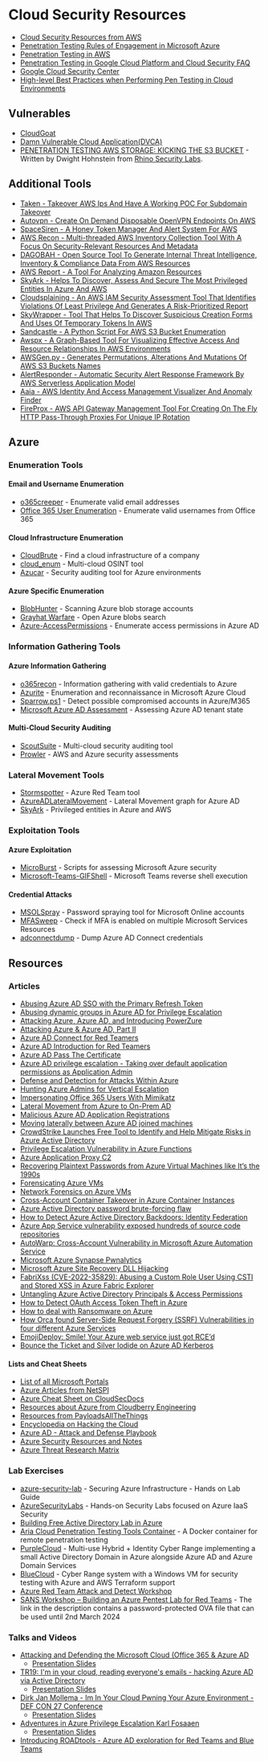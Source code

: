 # Cloud Security Resources

* [Cloud Security Resources from AWS](https://aws.amazon.com/security/security-resources)
* [Penetration Testing Rules of Engagement in Microsoft Azure](https://www.microsoft.com/en-us/msrc/pentest-rules-of-engagement)
* [Penetration Testing in AWS](https://aws.amazon.com/security/penetration-testing)
* [Penetration Testing in Google Cloud Platform and Cloud Security FAQ](https://support.google.com/cloud/answer/6262505)
* [Google Cloud Security Center](https://cloud.google.com/security)
* [High-level Best Practices when Performing Pen Testing in Cloud Environments](high_level_best_practices_pen_testing.md)

## Vulnerables
- [CloudGoat](https://github.com/RhinoSecurityLabs/cloudgoat)
- [Damn Vulnerable Cloud Application(DVCA)](https://github.com/m6a-UdS/dvca)
- [PENETRATION TESTING AWS STORAGE: KICKING THE S3 BUCKET](https://rhinosecuritylabs.com/penetration-testing/penetration-testing-aws-storage/) - Written by Dwight Hohnstein from [Rhino Security Labs](https://rhinosecuritylabs.com/).

## Additional Tools
- [Taken - Takeover AWS Ips And Have A Working POC For Subdomain Takeover](http://feedproxy.google.com/~r/PentestTools/~3/bOdrVajU9Ns/taken-takeover-aws-ips-and-have-working.html)
- [Autovpn - Create On Demand Disposable OpenVPN Endpoints On AWS](http://feedproxy.google.com/~r/PentestTools/~3/lxGVU3oWwCE/autovpn-create-on-demand-disposable.html)
- [SpaceSiren - A Honey Token Manager And Alert System For AWS](http://feedproxy.google.com/~r/PentestTools/~3/SIBlEXl2Mhc/spacesiren-honey-token-manager-and.html)
- [AWS Recon - Multi-threaded AWS Inventory Collection Tool With A Focus On Security-Relevant Resources And Metadata](http://feedproxy.google.com/~r/PentestTools/~3/mCRMljaSu2w/aws-recon-multi-threaded-aws-inventory.html)
- [DAGOBAH - Open Source Tool To Generate Internal Threat Intelligence, Inventory & Compliance Data From AWS Resources](http://feedproxy.google.com/~r/PentestTools/~3/heCluXrDIA0/dagobah-open-source-tool-to-generate.html)
- [AWS Report - A Tool For Analyzing Amazon Resources](http://feedproxy.google.com/~r/PentestTools/~3/pKUBrpmSvbE/aws-report-tool-for-analyzing-amazon.html)
- [SkyArk - Helps To Discover, Assess And Secure The Most Privileged Entities In Azure And AWS](http://feedproxy.google.com/~r/PentestTools/~3/fA1njXZatyo/skyark-helps-to-discover-assess-and.html)
- [Cloudsplaining - An AWS IAM Security Assessment Tool That Identifies Violations Of Least Privilege And Generates A Risk-Prioritized Report](http://feedproxy.google.com/~r/PentestTools/~3/-7enjmYyTw8/cloudsplaining-aws-iam-security.html)
- [SkyWrapper - Tool That Helps To Discover Suspicious Creation Forms And Uses Of Temporary Tokens In AWS](http://feedproxy.google.com/~r/PentestTools/~3/w0otGurmXTY/skywrapper-tool-that-helps-to-discover.html)
- [Sandcastle - A Python Script For AWS S3 Bucket Enumeration](http://feedproxy.google.com/~r/PentestTools/~3/e2xzlmFDtaE/sandcastle-python-script-for-aws-s3.html)
- [Awspx - A Graph-Based Tool For Visualizing Effective Access And Resource Relationships In AWS Environments](http://feedproxy.google.com/~r/PentestTools/~3/S_VHOWSjPYM/awspx-graph-based-tool-for-visualizing.html)
- [AWSGen.py - Generates Permutations, Alterations And Mutations Of AWS S3 Buckets Names](http://feedproxy.google.com/~r/PentestTools/~3/SagQLMEKNHs/awsgenpy-generates-permutations.html)
- [AlertResponder - Automatic Security Alert Response Framework By AWS Serverless Application Model](http://feedproxy.google.com/~r/PentestTools/~3/Wz_C66kvWFE/alertresponder-automatic-security-alert.html)
- [Aaia - AWS Identity And Access Management Visualizer And Anomaly Finder](http://feedproxy.google.com/~r/PentestTools/~3/2yvKL6xqlqM/aaia-aws-identity-and-access-management.html)
- [FireProx - AWS API Gateway Management Tool For Creating On The Fly HTTP Pass-Through Proxies For Unique IP Rotation](http://feedproxy.google.com/~r/PentestTools/~3/TkQaYYrkjO8/fireprox-aws-api-gateway-management.html)

## Azure
### Enumeration Tools
#### Email and Username Enumeration
- [o365creeper](https://github.com/LMGsec/o365creeper) - Enumerate valid email addresses
- [Office 365 User Enumeration](https://github.com/gremwell/o365enum) - Enumerate valid usernames from Office 365

#### Cloud Infrastructure Enumeration
- [CloudBrute](https://github.com/0xsha/CloudBrute) - Find a cloud infrastructure of a company
- [cloud_enum](https://github.com/initstring/cloud_enum) - Multi-cloud OSINT tool
- [Azucar](https://github.com/nccgroup/azucar) - Security auditing tool for Azure environments

#### Azure Specific Enumeration
- [BlobHunter](https://github.com/cyberark/blobhunter) - Scanning Azure blob storage accounts
- [Grayhat Warfare](https://buckets.grayhatwarfare.com/) - Open Azure blobs search
- [Azure-AccessPermissions](https://github.com/csandker/Azure-AccessPermissions) - Enumerate access permissions in Azure AD

### Information Gathering Tools
#### Azure Information Gathering
- [o365recon](https://github.com/nyxgeek/o365recon) - Information gathering with valid credentials to Azure
- [Azurite](https://github.com/FSecureLABS/Azurite) - Enumeration and reconnaissance in Microsoft Azure Cloud
- [Sparrow.ps1](https://github.com/cisagov/Sparrow) - Detect possible compromised accounts in Azure/M365
- [Microsoft Azure AD Assessment](https://github.com/AzureAD/AzureADAssessment) - Assessing Azure AD tenant state

#### Multi-Cloud Security Auditing
- [ScoutSuite](https://github.com/nccgroup/ScoutSuite) - Multi-cloud security auditing tool
- [Prowler](https://github.com/prowler-cloud/prowler) - AWS and Azure security assessments

### Lateral Movement Tools
- [Stormspotter](https://github.com/Azure/Stormspotter) - Azure Red Team tool
- [AzureADLateralMovement](https://github.com/talmaor/AzureADLateralMovement) - Lateral Movement graph for Azure AD
- [SkyArk](https://github.com/cyberark/SkyArk) - Privileged entities in Azure and AWS

### Exploitation Tools
#### Azure Exploitation
- [MicroBurst](https://github.com/NetSPI/MicroBurst) - Scripts for assessing Microsoft Azure security
- [Microsoft-Teams-GIFShell](https://github.com/bobbyrsec/Microsoft-Teams-GIFShell) - Microsoft Teams reverse shell execution

#### Credential Attacks
- [MSOLSpray](https://github.com/dafthack/MSOLSpray) - Password spraying tool for Microsoft Online accounts
- [MFASweep](https://github.com/dafthack/MFASweep) - Check if MFA is enabled on multiple Microsoft Services Resources
- [adconnectdump](https://github.com/fox-it/adconnectdump) - Dump Azure AD Connect credentials

## Resources
### Articles
- [Abusing Azure AD SSO with the Primary Refresh Token ](https://dirkjanm.io/abusing-azure-ad-sso-with-the-primary-refresh-token/)
- [Abusing dynamic groups in Azure AD for Privilege Escalation](https://www.mnemonic.no/blog/abusing-dynamic-groups-in-azure/)
- [Attacking Azure, Azure AD, and Introducing PowerZure](https://hausec.com/2020/01/31/attacking-azure-azure-ad-and-introducing-powerzure/)
- [Attacking Azure & Azure AD, Part II](https://posts.specterops.io/attacking-azure-azure-ad-part-ii-5f336f36697d)
- [Azure AD Connect for Red Teamers](https://blog.xpnsec.com/azuread-connect-for-redteam/)
- [Azure AD Introduction for Red Teamers](https://www.synacktiv.com/posts/pentest/azure-ad-introduction-for-red-teamers.html)
- [Azure AD Pass The Certificate](https://medium.com/@mor2464/azure-ad-pass-the-certificate-d0c5de624597)
- [Azure AD privilege escalation - Taking over default application permissions as Application Admin](https://dirkjanm.io/azure-ad-privilege-escalation-application-admin/)
- [Defense and Detection for Attacks Within Azure](https://posts.specterops.io/detecting-attacks-within-azure-bdc40f8c0766)
- [Hunting Azure Admins for Vertical Escalation](https://www.lares.com/blog/hunting-azure-admins-for-vertical-escalation/)
- [Impersonating Office 365 Users With Mimikatz](https://www.dsinternals.com/en/impersonating-office-365-users-mimikatz/)
- [Lateral Movement from Azure to On-Prem AD](https://posts.specterops.io/death-from-above-lateral-movement-from-azure-to-on-prem-ad-d18cb3959d4d)
- [Malicious Azure AD Application Registrations](https://www.lares.com/blog/malicious-azure-ad-application-registrations/)
- [Moving laterally between Azure AD joined machines](https://medium.com/@talthemaor/moving-laterally-between-azure-ad-joined-machines-ed1f8871da56)
- [CrowdStrike Launches Free Tool to Identify and Help Mitigate Risks in Azure Active Directory](https://www.crowdstrike.com/blog/crowdstrike-launches-free-tool-to-identify-and-help-mitigate-risks-in-azure-active-directory/)
- [Privilege Escalation Vulnerability in Azure Functions](https://www.intezer.com/blog/cloud-security/royal-flush-privilege-escalation-vulnerability-in-azure-functions/)
- [Azure Application Proxy C2](https://www.trustedsec.com/blog/azure-application-proxy-c2/)
- [Recovering Plaintext Passwords from Azure Virtual Machines like It’s the 1990s](https://www.guardicore.com/labs/recovering-plaintext-passwords-azure/)
- [Forensicating Azure VMs](https://isc.sans.edu/forums/diary/Forensicating+Azure+VMs/27136/)
- [Network Forensics on Azure VMs](https://isc.sans.edu/forums/diary/Network+Forensics+on+Azure+VMs+Part+1/27536/)
- [Cross-Account Container Takeover in Azure Container Instances](https://unit42.paloaltonetworks.com/azure-container-instances/)
- [Azure Active Directory password brute-forcing flaw](https://arstechnica.com/information-technology/2021/09/new-azure-active-directory-password-brute-forcing-flaw-has-no-fix/)
- [How to Detect Azure Active Directory Backdoors: Identity Federation](https://www.inversecos.com/2021/11/how-to-detect-azure-active-directory.html)
- [Azure App Service vulnerability exposed hundreds of source code repositories](https://blog.wiz.io/azure-app-service-source-code-leak/)
- [AutoWarp: Cross-Account Vulnerability in Microsoft Azure Automation Service](https://orca.security/resources/blog/autowarp-microsoft-azure-automation-service-vulnerability/)
- [Microsoft Azure Synapse Pwnalytics](https://medium.com/tenable-techblog/microsoft-azure-synapse-pwnalytics-87c99c036291)
- [Microsoft Azure Site Recovery DLL Hijacking](https://medium.com/tenable-techblog/microsoft-azure-site-recovery-dll-hijacking-cd8cc34ef80c)
- [FabriXss (CVE-2022-35829): Abusing a Custom Role User Using CSTI and Stored XSS in Azure Fabric Explorer](https://orca.security/resources/blog/fabrixss-vulnerability-azure-fabric-explorer/)
- [Untangling Azure Active Directory Principals & Access Permissions](https://csandker.io/2022/10/19/Untangling-Azure-Permissions.html)
- [How to Detect OAuth Access Token Theft in Azure](https://www.inversecos.com/2022/08/how-to-detect-oauth-access-token-theft.html)
- [How to deal with Ransomware on Azure](https://sysdig.com/blog/ransomware-azure-mitigations/)
- [How Orca found Server-Side Request Forgery (SSRF) Vulnerabilities in four different Azure Services](https://orca.security/resources/blog/ssrf-vulnerabilities-in-four-azure-services/)
- [EmojiDeploy: Smile! Your Azure web service just got RCE’d](https://ermetic.com/blog/azure/emojideploy-smile-your-azure-web-service-just-got-rced)
- [Bounce the Ticket and Silver Iodide on Azure AD Kerberos](https://www.silverfort.com/resources/white-paper/bounce-the-ticket-and-silver-iodide-on-azure-ad-kerberos/)

#### Lists and Cheat Sheets
- [List of all Microsoft Portals](https://msportals.io/)
- [Azure Articles from NetSPI](https://blog.netspi.com/?s=azure)
- [Azure Cheat Sheet on CloudSecDocs](https://cloudsecdocs.com/azure/services/overview/)
- [Resources about Azure from Cloudberry Engineering](https://cloudberry.engineering/tags/azure/)
- [Resources from PayloadsAllTheThings](https://github.com/swisskyrepo/PayloadsAllTheThings/blob/master/Methodology%20and%20Resources/Cloud%20-%20Azure%20Pentest.md)
- [Encyclopedia on Hacking the Cloud](https://hackingthe.cloud/)
- [Azure AD - Attack and Defense Playbook](https://github.com/Cloud-Architekt/AzureAD-Attack-Defense)
- [Azure Security Resources and Notes](https://github.com/rootsecdev/Azure-Red-Team)
- [Azure Threat Research Matrix](https://microsoft.github.io/Azure-Threat-Research-Matrix/)

### Lab Exercises
- [azure-security-lab](https://github.com/azurecitadel/azure-security-lab) - Securing Azure Infrastructure - Hands on Lab Guide
- [AzureSecurityLabs](https://github.com/davisanc/AzureSecurityLabs) - Hands-on Security Labs focused on Azure IaaS Security
- [Building Free Active Directory Lab in Azure](https://medium.com/@kamran.bilgrami/ethical-hacking-lessons-building-free-active-directory-lab-in-azure-6c67a7eddd7f)
- [Aria Cloud Penetration Testing Tools Container](https://github.com/iknowjason/AriaCloud) - A Docker container for remote penetration testing
- [PurpleCloud](https://github.com/iknowjason/PurpleCloud) - Multi-use Hybrid + Identity Cyber Range implementing a small Active Directory Domain in Azure alongside Azure AD and Azure Domain Services
- [BlueCloud](https://github.com/iknowjason/BlueCloud) - Cyber Range system with a Windows VM for security testing with Azure and AWS Terraform support
- [Azure Red Team Attack and Detect Workshop](https://github.com/mandiant/Azure_Workshop)
- [SANS Workshop – Building an Azure Pentest Lab for Red Teams](https://www.sans.org/webcasts/sans-workshop-building-azure-pentest-lab-red-teams/) - The link in the description contains a password-protected OVA file that can be used until 2nd March 2024

### Talks and Videos
- [Attacking and Defending the Microsoft Cloud (Office 365 & Azure AD](https://www.youtube.com/watch?v=SG2ibjuzRJM)
  - [Presentation Slides](https://i.blackhat.com/USA-19/Wednesday/us-19-Metcalf-Attacking-And-Defending-The-Microsoft-Cloud.pdf)
- [TR19: I'm in your cloud, reading everyone's emails - hacking Azure AD via Active Directory](https://www.youtube.com/watch?v=JEIR5oGCwdg)
  - [Presentation Slides](https://troopers.de/downloads/troopers19/TROOPERS19_AD_Im_in_your_cloud.pdf)
- [Dirk Jan Mollema - Im In Your Cloud Pwning Your Azure Environment - DEF CON 27 Conference](https://www.youtube.com/watch?v=xei8lAPitX8)
  - [Presentation Slides](https://media.defcon.org/DEF%20CON%2027/DEF%20CON%2027%20presentations/DEFCON-27-Dirk-jan-Mollema-Im-in-your-cloud-pwning-your-azure-environment.pdf)
- [Adventures in Azure Privilege Escalation Karl Fosaaen](https://www.youtube.com/watch?v=EYtw-XPml0w)
  - [Presentation Slides](https://notpayloads.blob.core.windows.net/slides/Azure-PrivEsc-DerbyCon9.pdf)
- [Introducing ROADtools - Azure AD exploration for Red Teams and Blue Teams](https://www.youtube.com/watch?v=o5QDt30Pw_o)

